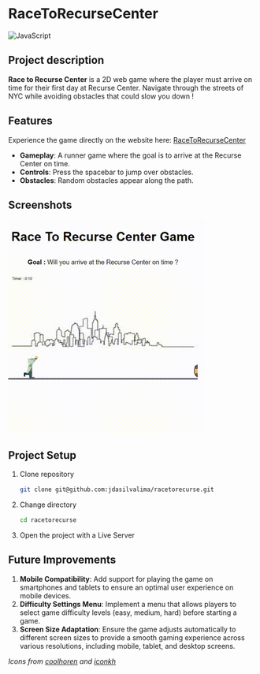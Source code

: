 # RaceToRecurseCenter

![JavaScript](https://img.shields.io/badge/JavaScript-F7DF1E?style=for-the-badge&logo=javascript&logoColor=black)

## Project description

**Race to Recurse Center** is a 2D web game where the player must arrive on time for their first day at Recurse Center. Navigate through the streets of NYC while avoiding obstacles that could slow you down !

## Features

Experience the game directly on the website here: [RaceToRecurseCenter](https://jdasilvalima.github.io/racetorecurse/)

- **Gameplay**: A runner game where the goal is to arrive at the Recurse Center on time.
- **Controls**: Press the spacebar to jump over obstacles.
- **Obstacles**: Random obstacles appear along the path.

## Screenshots
![RaceToRecurseCenter Game GIF](./game-presentation.gif)

## Project Setup

1. Clone repository
   ```bash
   git clone git@github.com:jdasilvalima/racetorecurse.git
   ```
2. Change directory

   ```bash
   cd racetorecurse
   ```

3. Open the project with a Live Server

## Future Improvements

1. **Mobile Compatibility**: Add support for playing the game on smartphones and tablets to ensure an optimal user experience on mobile devices.
2. **Difficulty Settings Menu**: Implement a menu that allows players to select game difficulty levels (easy, medium, hard) before starting a game.
3. **Screen Size Adaptation**: Ensure the game adjusts automatically to different screen sizes to provide a smooth gaming experience across various resolutions, including mobile, tablet, and desktop screens.

*Icons from [coolhoren](https://www.freepik.com/author/coolhoren/icons) and [iconkh](https://www.freepik.com/author/iconkh/icons)*